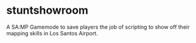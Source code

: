# stuntshowroom
A SA:MP Gamemode to save players the job of scripting to show off their mapping skills in Los Santos Airport.
